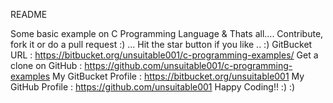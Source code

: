 README

Some basic example on C Programming Language & Thats all.... Contribute, fork it or do a pull request :) ... Hit the star button if you like .. :)
GitBucket URL : https://bitbucket.org/unsuitable001/c-programming-examples/ Get a clone on GitHub : https://github.com/unsuitable001/c-programming-examples
My GitBucket Profile : https://bitbucket.org/unsuitable001 My GitHub Profile : https://github.com/unsuitable001
Happy Coding!! :) :)
